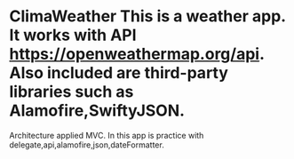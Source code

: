 # ClimaWeather  This is a weather app. It works with API https://openweathermap.org/api. Also included are third-party libraries such as Alamofire,SwiftyJSON.
Architecture applied MVC. In this app is practice with delegate,api,alamofire,json,dateFormatter.
